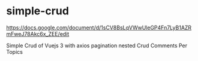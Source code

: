 # simple-crud

https://docs.google.com/document/d/1sCV8BsLqVWwUleGP4Fn7LyB1AZRmFweJ78Akc6x_ZEE/edit

Simple Crud of Vuejs 3
with axios
pagination
nested Crud
Comments Per Topics
